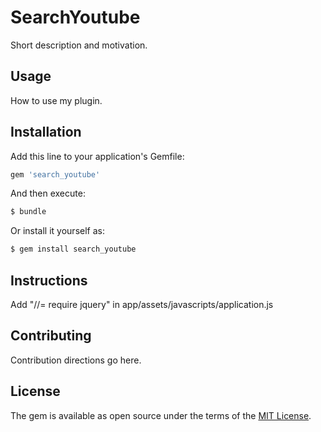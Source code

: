 # SearchYoutube
Short description and motivation.

## Usage
How to use my plugin.

## Installation
Add this line to your application's Gemfile:

```ruby
gem 'search_youtube'
```

And then execute:
```bash
$ bundle
```

Or install it yourself as:
```bash
$ gem install search_youtube
```

## Instructions
Add "//= require jquery" in app/assets/javascripts/application.js

## Contributing
Contribution directions go here.

## License
The gem is available as open source under the terms of the [MIT License](https://opensource.org/licenses/MIT).
